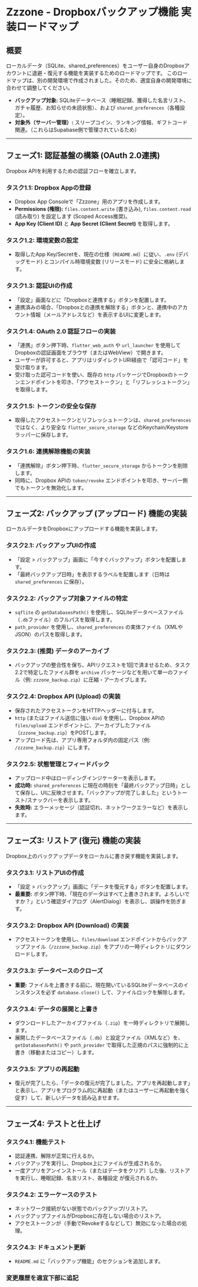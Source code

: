 # Zzzone - Dropboxバックアップ機能 実装ロードマップ

## 概要

ローカルデータ（SQLite、shared_preferences）をユーザー自身のDropboxアカウントに退避・復元する機能を実装するためのロードマップです。
このロードマップは、別の開発環境で作成されました。そのため、適宜自身の開発環境に合わせて調整してください。

-   **バックアップ対象:** SQLiteデータベース（睡眠記録、獲得した名言リスト、ガチャ履歴、お知らせの未読状態）、および `shared_preferences`（各種設定）。
-   **対象外（サーバー管理）:** スリープコイン、ランキング情報、ギフトコード関連。（これらはSupabase側で管理されているため）

---

## フェーズ1: 認証基盤の構築 (OAuth 2.0連携)

Dropbox APIを利用するための認証フローを確立します。

### タスク1.1: Dropbox Appの登録

-   Dropbox App Consoleで「Zzzone」用のアプリを作成します。
-   **Permissions (権限):** `files.content.write` (書き込み), `files.content.read` (読み取り) を設定します (Scoped Access推奨)。
-   **App Key (Client ID)** と **App Secret (Client Secret)** を取得します。

### タスク1.2: 環境変数の設定

-   取得したApp Key/Secretを、現在の仕様（`README.md`）に従い、`.env` (デバッグモード) とコンパイル時環境変数 (リリースモード) に安全に格納します。

### タスク1.3: 認証UIの作成

-   「設定」画面などに「Dropboxと連携する」ボタンを配置します。
-   連携済みの場合、「Dropboxとの連携を解除する」ボタンと、連携中のアカウント情報（メールアドレスなど）を表示するUIに変更します。

### タスク1.4: OAuth 2.0 認証フローの実装

-   「連携」ボタン押下時、`flutter_web_auth` や `url_launcher` を使用してDropboxの認証画面をブラウザ（またはWebView）で開きます。
-   ユーザーが許可すると、アプリはリダイレクトURI経由で「認可コード」を受け取ります。
-   受け取った認可コードを使い、既存の `http` パッケージでDropboxのトークンエンドポイントを叩き、「アクセストークン」と「リフレッシュトークン」を取得します。

### タスク1.5: トークンの安全な保存

-   取得したアクセストークンとリフレッシュトークンは、`shared_preferences` ではなく、より安全な `flutter_secure_storage` などのKeychain/Keystoreラッパーに保存します。

### タスク1.6: 連携解除機能の実装

-   「連携解除」ボタン押下時、`flutter_secure_storage` からトークンを削除します。
-   同時に、Dropbox APIの `token/revoke` エンドポイントを叩き、サーバー側でもトークンを無効化します。

---

## フェーズ2: バックアップ (アップロード) 機能の実装

ローカルデータをDropboxにアップロードする機能を実装します。

### タスク2.1: バックアップUIの作成

-   「設定 > バックアップ」画面に「今すぐバックアップ」ボタンを配置します。
-   「最終バックアップ日時」を表示するラベルを配置します（日時は `shared_preferences` に保存）。

### タスク2.2: バックアップ対象ファイルの特定

-   `sqflite` の `getDatabasesPath()` を使用し、SQLiteデータベースファイル（`.db`ファイル）のフルパスを取得します。
-   `path_provider` を使用し、`shared_preferences` の実体ファイル（XMLやJSON）のパスを取得します。

### タスク2.3: (推奨) データのアーカイブ

-   バックアップの整合性を保ち、APIリクエストを1回で済ませるため、タスク2.2で特定したファイル群を `archive` パッケージなどを用いて単一のファイル（例: `zzzone_backup.zip`）に圧縮・アーカイブします。

### タスク2.4: Dropbox API (Upload) の実装

-   保存されたアクセストークンをHTTPヘッダーに付与します。
-   `http` (またはファイル送信に強い `dio`) を使用し、Dropbox APIの `files/upload` エンドポイントに、アーカイブしたファイル（`zzzone_backup.zip`）をPOSTします。
-   アップロード先は、アプリ専用フォルダ内の固定パス（例: `/zzzone_backup.zip`）にします。

### タスク2.5: 状態管理とフィードバック

-   アップロード中はローディングインジケーターを表示します。
-   **成功時:** `shared_preferences` に現在の時刻を「最終バックアップ日時」として保存し、UIに反映させます。「バックアップが完了しました」というトースト/スナックバーを表示します。
-   **失敗時:** エラーメッセージ（認証切れ、ネットワークエラーなど）を表示します。

---

## フェーズ3: リストア (復元) 機能の実装

Dropbox上のバックアップデータをローカルに書き戻す機能を実装します。

### タスク3.1: リストアUIの作成

-   「設定 > バックアップ」画面に「データを復元する」ボタンを配置します。
-   **最重要:** ボタン押下時、「現在のデータはすべて上書きされます。よろしいですか？」という確認ダイアログ（AlertDialog）を表示し、誤操作を防ぎます。

### タスク3.2: Dropbox API (Download) の実装

-   アクセストークンを使用し、`files/download` エンドポイントからバックアップファイル（`/zzzone_backup.zip`）をアプリの一時ディレクトリにダウンロードします。

### タスク3.3: データベースのクローズ

-   **重要:** ファイルを上書きする前に、現在開いているSQLiteデータベースのインスタンスを必ず `database.close()` して、ファイルロックを解除します。

### タスク3.4: データの展開と上書き

-   ダウンロードしたアーカイブファイル（`.zip`）を一時ディレクトリで展開します。
-   展開したデータベースファイル（`.db`）と設定ファイル（XMLなど）を、`getDatabasesPath()` や `path_provider` で取得した正規のパスに強制的に上書き（移動またはコピー）します。

### タスク3.5: アプリの再起動

-   復元が完了したら、「データの復元が完了しました。アプリを再起動します」と表示し、アプリをプログラム的に再起動（またはユーザーに再起動を強く促す）して、新しいデータを読み込ませます。

---

## フェーズ4: テストと仕上げ

### タスク4.1: 機能テスト

-   認証連携、解除が正常に行えるか。
-   バックアップを実行し、Dropbox上にファイルが生成されるか。
-   一度アプリをアンインストール（またはデータをクリア）した後、リストアを実行し、睡眠記録、名言リスト、各種設定 が復元されるか。

### タスク4.2: エラーケースのテスト

-   ネットワーク接続がない状態でのバックアップ/リストア。
-   バックアップファイルがDropboxに存在しない場合のリストア。
-   アクセストークンが（手動でRevokeするなどして）無効になった場合の処理。

### タスク4.3: ドキュメント更新

-   `README.md` に「バックアップ機能」のセクションを追加します。

### 変更履歴を適宜下部に追記